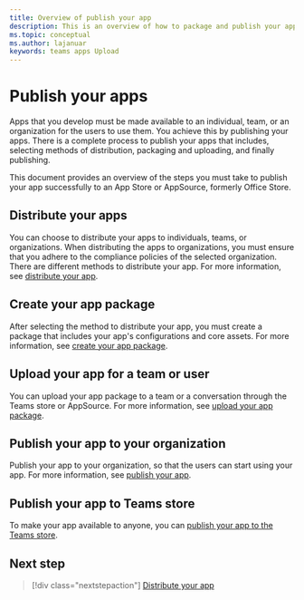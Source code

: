```yaml
---
title: Overview of publish your app
description: This is an overview of how to package and publish your app.
ms.topic: conceptual
ms.author: lajanuar
keywords: teams apps Upload
---
```


# Publish your apps
Apps that you develop must be made available to an individual, team, or an organization for the users to use them. You achieve this by publishing your apps. There is a complete process to publish your apps that includes, selecting methods of distribution, packaging and uploading, and finally publishing.

This document provides an overview of the steps you must take to publish your app successfully to an App Store or AppSource, formerly Office Store.

## Distribute your apps
You can choose to distribute your apps to individuals, teams, or organizations. When distributing the apps to organizations, you must ensure that you adhere to the compliance policies of the selected organization. There are different methods to distribute your app. For more information, see [distribute your app](overview.md).

## Create your app package
After selecting the method to distribute your app, you must create a package that includes your app's configurations and core assets. For more information, see [create your app package](../build-and-test/apps-package.md).

## Upload your app for a team or user
You can upload your app package to a team or a conversation through the Teams store or AppSource. For more information, see [upload your app package](apps-upload.md).

## Publish your app to your organization
Publish your app to your organization, so that the users can start using your app. For more information, see [publish your app](https://docs.microsoft.com/MicrosoftTeams/manage-apps?toc=%2Fmicrosoftteams%2Fplatform%2Ftoc.json&bc=%2FMicrosoftTeams%2Fbreadcrumb%2Ftoc.json).

## Publish your app to Teams store
To make your app available to anyone, you can [publish your app to the Teams store](~/appsource/publish.md).


## Next step
> [!div class="nextstepaction"]
> [Distribute your app](overview.md)
